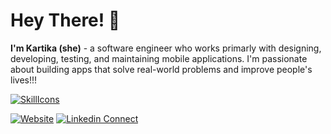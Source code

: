 # Hey There! 👋
**I'm Kartika (she)** - a software engineer who works primarly with designing, developing, testing, and maintaining mobile applications. I'm passionate about building apps that solve real-world problems and improve people's lives!!!

[![SkillIcons](https://skillicons.dev/icons?i=kotlin,java,flutter,dart,swift,js,react,figma)](https://skillicons.dev)<br/>

[![Website](https://img.shields.io/website?label=kartikasw&style=for-the-badge&url=http%3A%2F%2Fkartikasw-web.pages.dev)](https://kartikasw-web.pages.dev)
[![Linkedin Connect](https://img.shields.io/static/v1?label=Linkedin&message=Connect&color=blue&style=for-the-badge&logo=linkedin&logoColor=skyblue)](https://linkedin.com/in/kartikasw)
